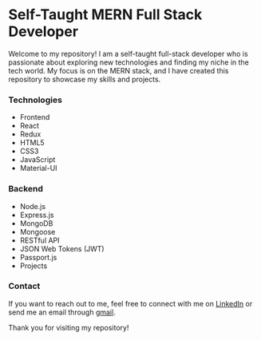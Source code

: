 # Self-Taught MERN Full Stack Developer
Welcome to my repository! I am a self-taught full-stack developer who is passionate about exploring new technologies and finding my niche in the tech world. My focus is on the MERN stack, and I have created this repository to showcase my skills and projects.

### Technologies
* Frontend
* React
* Redux
* HTML5
* CSS3
* JavaScript
* Material-UI

### Backend
* Node.js
* Express.js
* MongoDB
* Mongoose
* RESTful API
* JSON Web Tokens (JWT)
* Passport.js
* Projects


### Contact
If you want to reach out to me, feel free to connect with me on [LinkedIn](https://www.linkedin.com/in/aksharmeet-singh-9869a6175/) or send me an email through [gmail](mailto:aksharmeetsingh21@gmail.com).

Thank you for visiting my repository!
